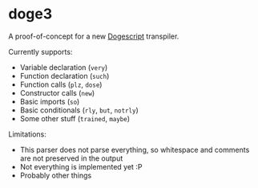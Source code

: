 doge3
=====
A proof-of-concept for a new [Dogescript](https://dogescript.io) transpiler.

Currently supports:
 - Variable declaration (`very`)
 - Function declaration (`such`)
 - Function calls (`plz`, `dose`)
 - Constructor calls (`new`)
 - Basic imports (`so`)
 - Basic conditionals (`rly`, `but`, `notrly`)
 - Some other stuff (`trained`, `maybe`)

Limitations:
 - This parser does not parse everything, so whitespace and comments are not preserved in the output
 - Not everything is implemented yet :P
 - Probably other things
